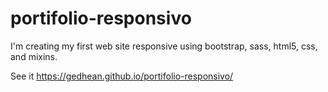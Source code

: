 # portifolio-responsivo

I'm creating my first web site responsive using bootstrap, sass, html5, css, and mixins.

See it https://gedhean.github.io/portifolio-responsivo/
